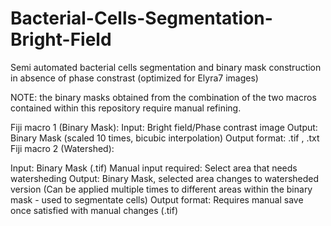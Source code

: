 # Bacterial-Cells-Segmentation-Bright-Field 
Semi automated bacterial cells segmentation and binary mask construction in absence of phase constrast (optimized for Elyra7 images)

NOTE: the binary masks obtained from the combination of the two macros contained within this repository require manual refining.

Fiji macro 1 (Binary Mask):
Input: Bright field/Phase contrast image
Output: Binary Mask (scaled 10 times, bicubic interpolation)
Output format: .tif , .txt
Fiji macro 2 (Watershed):

Input: Binary Mask (.tif)
Manual input required: Select area that needs watersheding
Output: Binary Mask, selected area changes to watersheded version (Can be applied multiple times to different areas within the binary mask - used to segmentate cells)
Output format: Requires manual save once satisfied with manual changes (.tif)
